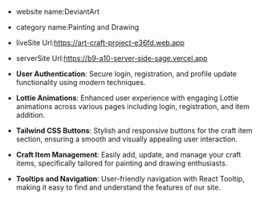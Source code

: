 - website name:DeviantArt
- category name:Painting and Drawing
- liveSite Url:https://art-craft-project-e36fd.web.app
- serverSite Url:https://b9-a10-server-side-sage.vercel.app


- **User Authentication**: Secure login, registration, and profile update functionality using modern techniques.
- **Lottie Animations**: Enhanced user experience with engaging Lottie animations across various pages including login, registration, and item addition.
- **Tailwind CSS Buttons**: Stylish and responsive buttons for the craft item section, ensuring a smooth and visually appealing user interaction.
- **Craft Item Management**: Easily add, update, and manage your craft items, specifically tailored for painting and drawing enthusiasts.
- **Tooltips and Navigation**: User-friendly navigation with React Tooltip, making it easy to find and understand the features of our site.

